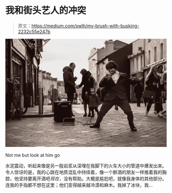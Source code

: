 # 我和街头艺人的冲突

> 原文：<https://medium.com/swlh/my-brush-with-busking-2232c55e247b>

![](img/c8874453e28f3327b2fe3ab56e97b8b3.png)

Not me but look at him go

水泥震动，听起来像是另一股岩浆从深埋在我脚下的火车大小的管道中爆发出来。令人惊讶的是，我的心跳在地质混乱中持续着，像一个醉酒的朋友一样推着我的胸腔，他坚持要离开酒吧*现在*，没有帮助。大概是尴尬吧，就像我身体的其他部分。连我的手指都不想在这里；他们变得越来越冷漠和麻木。我掉了冰块，我…